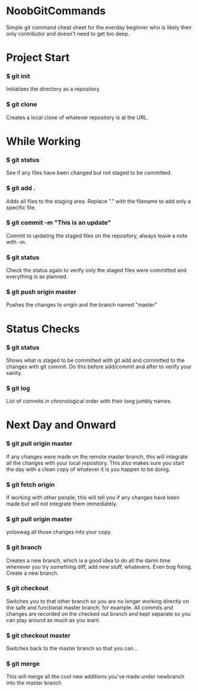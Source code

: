 # NoobGitCommands
Simple git command cheat sheet for the everday beginner who is likely their only contributor and doesn't need to get too deep.

# Project Start
### $ git init
Initializes the directory as a repository.
### $ git clone <remote-url>
Creates a local clone of whatever repository is at the URL.

# While Working
### $ git status
See if any files have been changed but not staged to be committed.
### $ git add .
Adds all files to the staging area. Replace "." with the filename to add only a specific file.
### $ git commit -m "This is an update"
Commit to updating the staged files on the repository, always leave a note with -m.
### $ git status
Check the status again to verify only the staged files were committed and everything is as planned.
### $ git push origin master
Pushes the changes to origin and the branch named "master"

# Status Checks
### $ git status
Shows what is staged to be committed with git add and committed to the changes with git commit. Do this before add/commit and after to verify your sanity.
### $ git log
List of commits in chronological order with their long jumbly names.

# Next Day and Onward
### $ git pull origin master
If any changes were made on the remote master branch, this will integrate all the changes with your local repository. This also makes sure you start the day with a clean copy of whatever it is you happen to be doing.
### $ git fetch origin
If working with other people, this will tell you if any changes have been made but will not integrate them immediately.
### $ git pull origin master
yoloswag all those changes into your copy.
### $ git branch <newbranchname>
Creates a new branch, which is a good idea to do all the damn time whenever you try something diff, add new stuff, whatevers. Even bug fixing. Create a new branch.
### $ git checkout <newbranchname>  
Switches you to that other branch so you are no longer working directly on the safe and functional master branch, for example. All commits and changes are recorded on the checked out branch and kept separate so you can play around as much as you want.
### $ git checkout master
Switches back to the master branch so that you can...
### $ git merge <newbranchname>
This will merge all the cool new additions you've made under newbranch into the master branch

